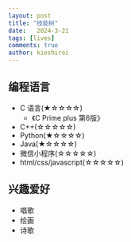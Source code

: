 ```yaml
---
layout: post
title: "技能树"
date:   2024-3-21
tags: [lives]
comments: true
author: kioshiroi
---
```

## 编程语言
- C 语言(★☆☆☆☆)
    - 《C Prime plus 第6版》
- C++(☆☆☆☆☆)
- Python(★☆☆☆☆)
- Java(★☆☆☆☆)
- 微信小程序(☆☆☆☆☆)
- html/css/javascript(☆☆☆☆☆)


## 兴趣爱好
- 唱歌
- 绘画
- 诗歌

